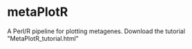 # metaPlotR
A Perl/R pipeline for plotting metagenes.  Download the tutorial "MetaPlotR_tutorial.html"
